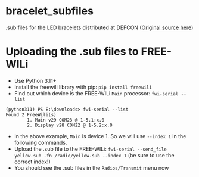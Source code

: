 # bracelet_subfiles
.sub files for the LED bracelets distributed at DEFCON ([Original source here](https://github.com/freewili/bracelet_subfiles))

# Uploading the .sub files to FREE-WILi

* Use Python 3.11+
* Install the freewili library with pip: `pip install freewili`
* Find out which device is the FREE-WILi `Main` processor: `fwi-serial --list`

```
(python311) PS E:\downloads> fwi-serial --list
Found 2 FreeWili(s)
        1. Main v29 COM23 @ 1-5.1:x.0
        2. Display v28 COM22 @ 1-5.2:x.0
```

* In the above example, `Main` is device 1.  So we will use `--index 1` in the following commands.
* Upload the .sub file to the FREE-WILi: `fwi-serial --send_file yellow.sub -fn /radio/yellow.sub --index 1` (be sure to use the correct index!)
* You should see the .sub files in the `Radios/Transmit` menu now
